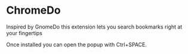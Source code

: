 ChromeDo
========

Inspired by GnomeDo this extension lets you search bookmarks right at your fingertips

Once installed you can open the popup with Ctrl+SPACE.
